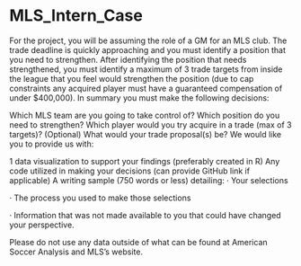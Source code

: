 # MLS_Intern_Case
For the project, you will be assuming the role of a GM for an MLS club. The trade deadline is quickly approaching and you must identify a position that you need to strengthen.  After identifying the position that needs strengthened, you must identify a maximum of 3 trade targets from inside the league that you feel would strengthen the position (due to cap constraints any acquired player must have a guaranteed compensation of under $400,000). In summary you must make the following decisions:

Which MLS team are you going to take control of?
Which position do you need to strengthen?
Which player would you try acquire in a trade (max of 3 targets)?
(Optional) What would your trade proposal(s) be?
We would like you to provide us with:

1 data visualization to support your findings (preferably created in R)
Any code utilized in making your decisions (can provide GitHub link if applicable)
A writing sample (750 words or less) detailing:
·       Your selections

·       The process you used to make those selections

·       Information that was not made available to you that could have changed your perspective.

Please do not use any data outside of what can be found at American Soccer Analysis and MLS’s website.

